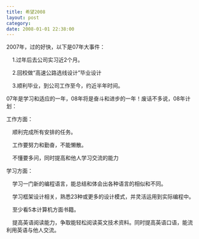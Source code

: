 ```yaml
---
title: 希望2008
layout: post
category: 
date: 2008-01-01 22:38:00
---
```


2007年，过的好快，以下是07年大事件：

&nbsp;&nbsp;&nbsp; 1.过年后去公司实习近2个月。

&nbsp;&nbsp;&nbsp; 2.回校做&#8220;高速公路选线设计&#8221;毕业设计

&nbsp;&nbsp;&nbsp; 3.顺利毕业，到公司工作至今，约近半年时间。

07年是学习和适应的一年，08年将是奋斗和进步的一年！废话不多说，08年计划：

工作方面：

&nbsp;&nbsp;&nbsp; 顺利完成所有安排的任务。

&nbsp;&nbsp;&nbsp; 工作要努力和勤奋，不能懒散。

&nbsp;&nbsp;&nbsp; 不懂要多问，同时提高和他人学习交流的能力

学习方面：

&nbsp;&nbsp;&nbsp; 学习一门新的编程语言，能总结和体会出各种语言的相似和不同。

&nbsp;&nbsp;&nbsp; 学习框架设计相关，熟悉23种或更多的设计模式，并灵活运用到实际编程中。

&nbsp;&nbsp;&nbsp; 至少看5本计算机方面书籍。

&nbsp;&nbsp;&nbsp; 提高英语阅读能力，争取能轻松阅读英文技术资料。同时提高英语口语，能流利用英语与他人交流。